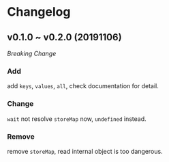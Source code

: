 # Changelog

## v0.1.0 ~ v0.2.0 (20191106)

*Breaking Change*

### Add 

add `keys`, `values`, `all`, check documentation for detail.  

### Change 

`wait` not resolve `storeMap` now, `undefined` instead.  

### Remove 

remove `storeMap`, read internal object is too dangerous.  

